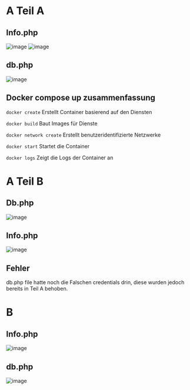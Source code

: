 # A Teil A 
## Info.php 
![image](https://github.com/user-attachments/assets/302351ae-439a-46fd-afa7-f865590e40eb)
![image](https://github.com/user-attachments/assets/07fa6095-ef24-4190-bb60-ef9d02c8ddd8)

## db.php 
![image](https://github.com/user-attachments/assets/98b7fd2b-8ad5-4a2f-b3bb-60443a9b9285)

## Docker compose up zusammenfassung 
```docker create```
Erstellt Container basierend auf den Diensten 

```docker build```
Baut Images für Dienste 

```docker network create``` Erstellt benutzeridentifizierte Netzwerke 

```docker start```
Startet die Container 

```docker logs``` 
Zeigt die Logs der Container an 

# A Teil B 

## Db.php 
![image](https://github.com/user-attachments/assets/765a37c5-a086-4b09-8ab8-b3a0e3290ba3)

## Info.php 
![image](https://github.com/user-attachments/assets/e4dc6bfc-467c-4005-8276-f418a7c0d45b)

## Fehler 
db.php file hatte noch die Falschen credentials drin, diese wurden jedoch bereits in Teil A behoben. 

# B 

## Info.php 
![image](https://github.com/user-attachments/assets/a80c43b6-d4f8-4fae-89fa-67cc8c4413f1)

## db.php 
![image](https://github.com/user-attachments/assets/cf8c60e6-8d21-47a8-8fe7-c717ccb5c0e8)
